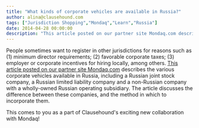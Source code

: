 ```yaml
---
title: "What kinds of corporate vehicles are available in Russia?"
author: alina@clausehound.com
tags: ["Jurisdiction Shopping","Mondaq","Learn","Russia"]
date: 2014-04-28 00:00:00
description: "This article posted on our partner site Mondaq.com describes the various corporate vehicles available in Russia, including a Russian joint stock company, a Russian limited liability company and a non..."
---
```


People sometimes want to register in other jurisdictions for reasons such as (1) minimum director requirements; (2) favorable corporate taxes; (3) employer or corporate incentives for hiring locally, among others. [This article posted on our partner site Mondaq.com](http://www.mondaq.com/russianfederation/x/307026/Corporate+Governance/Company+Formation+In+Russia) describes the various corporate vehicles available in Russia, including a Russian joint stock company, a Russian limited liability company and a non-Russian company with a wholly-owned Russian operating subsidiary. The article discusses the difference between these companies, and the method in which to incorporate them.

This comes to you as a part of Clausehound's exciting new collaboration with Mondaq!
